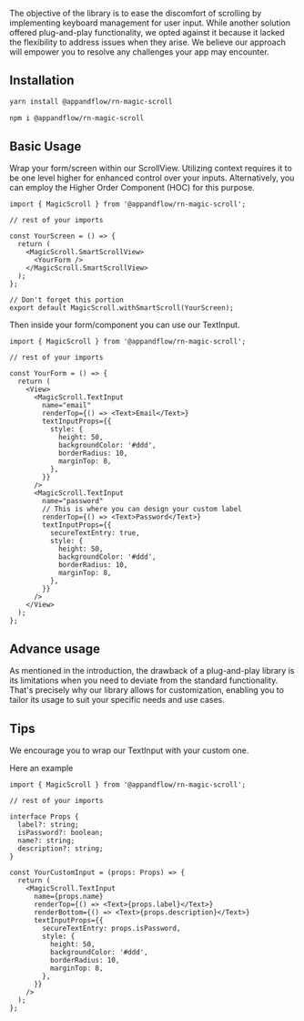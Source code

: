 The objective of the library is to ease the discomfort of scrolling by implementing keyboard management for user input. While another solution offered plug-and-play functionality, we opted against it because it lacked the flexibility to address issues when they arise. We believe our approach will empower you to resolve any challenges your app may encounter.

## Installation

```sh
yarn install @appandflow/rn-magic-scroll
```

```sh
npm i @appandflow/rn-magic-scroll
```

## Basic Usage

Wrap your form/screen within our ScrollView. Utilizing context requires it to be one level higher for enhanced control over your inputs. Alternatively, you can employ the Higher Order Component (HOC) for this purpose.

```tsx
import { MagicScroll } from '@appandflow/rn-magic-scroll';

// rest of your imports

const YourScreen = () => {
  return (
    <MagicScroll.SmartScrollView>
      <YourForm />
    </MagicScroll.SmartScrollView>
  );
};

// Don't forget this portion
export default MagicScroll.withSmartScroll(YourScreen);
```

Then inside your form/component you can use our TextInput.

```tsx
import { MagicScroll } from '@appandflow/rn-magic-scroll';

// rest of your imports

const YourForm = () => {
  return (
    <View>
      <MagicScroll.TextInput
        name="email"
        renderTop={() => <Text>Email</Text>}
        textInputProps={{
          style: {
            height: 50,
            backgroundColor: '#ddd',
            borderRadius: 10,
            marginTop: 8,
          },
        }}
      />
      <MagicScroll.TextInput
        name="password"
        // This is where you can design your custom label
        renderTop={() => <Text>Password</Text>}
        textInputProps={{
          secureTextEntry: true,
          style: {
            height: 50,
            backgroundColor: '#ddd',
            borderRadius: 10,
            marginTop: 8,
          },
        }}
      />
    </View>
  );
};
```

## Advance usage

As mentioned in the introduction, the drawback of a plug-and-play library is its limitations when you need to deviate from the standard functionality. That's precisely why our library allows for customization, enabling you to tailor its usage to suit your specific needs and use cases.

## Tips

We encourage you to wrap our TextInput with your custom one.

Here an example

```tsx
import { MagicScroll } from '@appandflow/rn-magic-scroll';

// rest of your imports

interface Props {
  label?: string;
  isPassword?: boolean;
  name?: string;
  description?: string;
}

const YourCustomInput = (props: Props) => {
  return (
    <MagicScroll.TextInput
      name={props.name}
      renderTop={() => <Text>{props.label}</Text>}
      renderBottom={() => <Text>{props.description}</Text>}
      textInputProps={{
        secureTextEntry: props.isPassword,
        style: {
          height: 50,
          backgroundColor: '#ddd',
          borderRadius: 10,
          marginTop: 8,
        },
      }}
    />
  );
};
```
